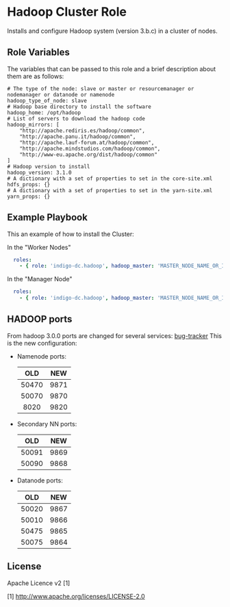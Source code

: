 Hadoop Cluster Role 
==================

Installs and configure Hadoop system (version 3.b.c) in a cluster of nodes.

Role Variables
--------------

The variables that can be passed to this role and a brief description about them are as follows:

	# The type of the node: slave or master or resourcemanager or nodemanager or datanode or namenode 
	hadoop_type_of_node: slave
	# Hadoop base directory to install the software
	hadoop_home: /opt/hadoop
	# List of servers to download the hadoop code
	hadoop_mirrors: [ 
		"http://apache.rediris.es/hadoop/common",
		"http://apache.panu.it/hadoop/common",
		"http://apache.lauf-forum.at/hadoop/common",
		"http://apache.mindstudios.com/hadoop/common",
		"http://www-eu.apache.org/dist/hadoop/common"
	]
	# Hadoop version to install
	hadoop_version: 3.1.0
	# A dictionary with a set of properties to set in the core-site.xml
	hdfs_props: {}
	# A dictionary with a set of properties to set in the yarn-site.xml
	yarn_props: {}

Example Playbook
----------------

This an example of how to install the Cluster:

In the "Worker Nodes"
```yml
  roles:
    - { role: 'indigo-dc.hadoop', hadoop_master: 'MASTER_NODE_NAME_OR_IP' }
```

In the "Manager Node"
```yml
  roles:
    - { role: 'indigo-dc.hadoop', hadoop_master: 'MASTER_NODE_NAME_OR_IP', hadoop_type_of_node: 'master'}
```

HADOOP ports
------------

From hadoop 3.0.0 ports are changed for several services: [bug-tracker](https://issues.apache.org/jira/browse/HDFS-9427)
This is the new configuration:

- Namenode ports:

  |  OLD | NEW  |
  |:----:|:----:|
  | 50470|9871  |
  | 50070|9870  |
  |  8020|9820  |

- Secondary NN ports:

  |  OLD | NEW  |
  |:----:|:----:|
  | 50091|9869  |
  | 50090|9868  |

- Datanode ports:

  |  OLD | NEW  |
  |:----:|:----:|
  | 50020|9867  |
  | 50010|9866  |
  | 50475|9865  |
  | 50075|9864  |

License
-------

Apache Licence v2 [1]

[1] http://www.apache.org/licenses/LICENSE-2.0

